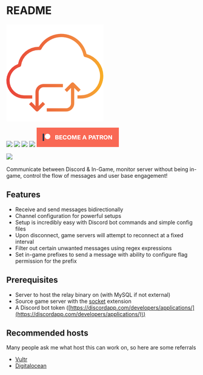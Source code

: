 # README

![](.gitbook/assets/cloud-computing_256.png)

 [![](https://img.shields.io/travis/com/rumblefrog/source-chat-relay.svg?style=for-the-badge)](https://travis-ci.com/rumblefrog/source-chat-relay) [![](https://img.shields.io/discord/443915420324331521.svg?style=for-the-badge)](https://discord.gg/TZ4BsrQ) [![](https://img.shields.io/github/issues/rumblefrog/source-chat-relay.svg?style=for-the-badge)](https://github.com/rumblefrog/source-chat-relay/issues) [![](https://img.shields.io/github/license/rumblefrog/source-chat-relay.svg?style=for-the-badge)](https://github.com/rumblefrog/source-chat-relay/blob/master/LICENSE) [![](.gitbook/assets/become_a_patron_button.png)](https://www.patreon.com/bePatron?u=962681)

![](.gitbook/assets/preview.gif)

Communicate between Discord & In-Game, monitor server without being in-game, control the flow of messages and user base engagement!

## Features

* Receive and send messages bidirectionally
* Channel configuration for powerful setups
* Setup is incredibly easy with Discord bot commands and simple config files
* Upon disconnect, game servers will attempt to reconnect at a fixed interval
* Filter out certain unwanted messages using regex expressions
* Set in-game prefixes to send a message with ability to configure flag permission for the prefix

## Prerequisites

* Server to host the relay binary on \(with MySQL if not external\)
* Source game server with the [socket](https://forums.alliedmods.net/showthread.php?t=67640) extension
* A Discord bot token \([https://discordapp.com/developers/applications/](https://discordapp.com/developers/applications/)\)

## Recommended hosts

Many people ask me what host this can work on, so here are some referrals

* [Vultr](https://www.vultr.com/?ref=7553630)
* [Digitalocean](https://m.do.co/c/87ffbbdddbe9)

